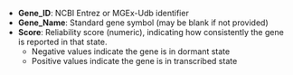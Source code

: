 - **Gene_ID**: NCBI Entrez or MGEx-Udb identifier  
- **Gene_Name**: Standard gene symbol (may be blank if not provided)  
- **Score**: Reliability score (numeric), indicating how consistently the gene is reported in that state.  
  - Negative values indicate the gene is in dormant state 
  - Positive values indicate the gene is in transcribed state 
